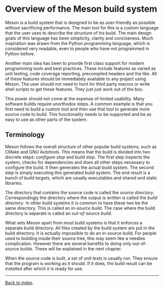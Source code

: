 Overview of the Meson build system
==

Meson is a build system that is designed to be as user-friendly as possible without sacrificing performance. The main tool for this is a custom language that the user uses to describe the structure of his build. The main design goals of this language has been simplicity, clarity and conciseness. Much inspiration was drawn from the Python programming language, which is considered very readable, even to people who have not programmed in Python before.

Another main idea has been to provide first class support for modern programming tools and best practices. These include features as varied as unit testing, code coverage reporting, precompiled headers and the like. All of these features should be immediately available to any project using Meson. The user should not need to hunt for third party macros or write shell scripts to get these features. They just just work out of the box.

This power should not come at the expense of limited usability. Many software builds require unorthodox steps. A common example is that you first need to build a custom tool and then use that tool to generate more source code to build. This functionality needs to be supported and be as easy to use as other parts of the system.

Terminology
--

Meson follows the overall structure of other popular build systems, such as CMake and GNU Autotools. This means that the build is divided into two discrete steps: *configure step* and *build step*. The first step inspects the system, checks for dependencies and does all other steps necessary to configure the build. It then generates the actual build system. The second step is simply executing this generated build system. The end result is a bunch of *build targets*, which are usually executables and shared and static libraries.

The directory that contains the source code is called the *source directory*. Correspondingly the directory where the output is written is called the *build directory*. In other build systems it is common to have these two be the same directory. This is called an *in-source build*. The case where the build directory is separate is called an *out-of-source build*.

What sets Meson apart from most build systems is that it enforces a separate build directory. All files created by the build system are put in the build directory. It is actually impossible to do an in-source build. For people used to building inside their source tree, this may seem like a needles complication. However there are several benefits to doing only out-of-source builds. These will be explained in the next chapter.

When the source code is built, a set of *unit tests* is usually run. They ensure that the program is working as it should. If it does, the build result can be *installed* after which it is ready for use.

---

[Back to index](Manual).